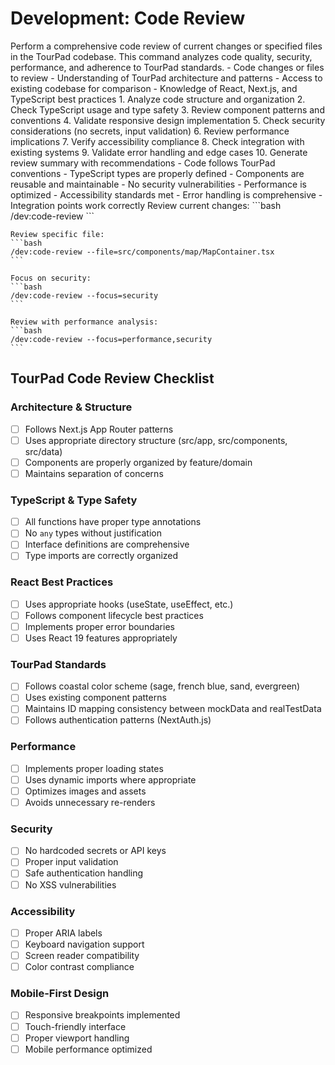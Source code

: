 # Development: Code Review

<instructions>
  <context>
    Perform a comprehensive code review of current changes or specified files in the TourPad codebase. This command analyzes code quality, security, performance, and adherence to TourPad standards.
  </context>
  
  <requirements>
    - Code changes or files to review
    - Understanding of TourPad architecture and patterns
    - Access to existing codebase for comparison
    - Knowledge of React, Next.js, and TypeScript best practices
  </requirements>
  
  <execution>
    1. Analyze code structure and organization
    2. Check TypeScript usage and type safety
    3. Review component patterns and conventions
    4. Validate responsive design implementation
    5. Check security considerations (no secrets, input validation)
    6. Review performance implications
    7. Verify accessibility compliance
    8. Check integration with existing systems
    9. Validate error handling and edge cases
    10. Generate review summary with recommendations
  </execution>
  
  <validation>
    - Code follows TourPad conventions
    - TypeScript types are properly defined
    - Components are reusable and maintainable
    - No security vulnerabilities
    - Performance is optimized
    - Accessibility standards met
    - Error handling is comprehensive
    - Integration points work correctly
  </validation>
  
  <examples>
    Review current changes:
    ```bash
    /dev:code-review
    ```
    
    Review specific file:
    ```bash
    /dev:code-review --file=src/components/map/MapContainer.tsx
    ```
    
    Focus on security:
    ```bash
    /dev:code-review --focus=security
    ```
    
    Review with performance analysis:
    ```bash
    /dev:code-review --focus=performance,security
    ```
  </examples>
</instructions>

## TourPad Code Review Checklist

### Architecture & Structure
- [ ] Follows Next.js App Router patterns
- [ ] Uses appropriate directory structure (src/app, src/components, src/data)
- [ ] Components are properly organized by feature/domain
- [ ] Maintains separation of concerns

### TypeScript & Type Safety
- [ ] All functions have proper type annotations
- [ ] No `any` types without justification
- [ ] Interface definitions are comprehensive
- [ ] Type imports are correctly organized

### React Best Practices
- [ ] Uses appropriate hooks (useState, useEffect, etc.)
- [ ] Follows component lifecycle best practices
- [ ] Implements proper error boundaries
- [ ] Uses React 19 features appropriately

### TourPad Standards
- [ ] Follows coastal color scheme (sage, french blue, sand, evergreen)
- [ ] Uses existing component patterns
- [ ] Maintains ID mapping consistency between mockData and realTestData
- [ ] Follows authentication patterns (NextAuth.js)

### Performance
- [ ] Implements proper loading states
- [ ] Uses dynamic imports where appropriate
- [ ] Optimizes images and assets
- [ ] Avoids unnecessary re-renders

### Security
- [ ] No hardcoded secrets or API keys
- [ ] Proper input validation
- [ ] Safe authentication handling
- [ ] No XSS vulnerabilities

### Accessibility
- [ ] Proper ARIA labels
- [ ] Keyboard navigation support
- [ ] Screen reader compatibility
- [ ] Color contrast compliance

### Mobile-First Design
- [ ] Responsive breakpoints implemented
- [ ] Touch-friendly interface
- [ ] Proper viewport handling
- [ ] Mobile performance optimized